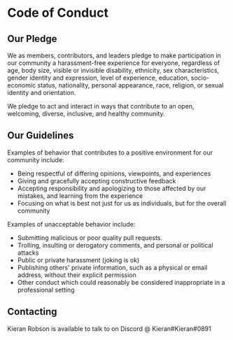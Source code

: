 # Code of Conduct

## Our Pledge

We as members, contributors, and leaders pledge to make participation in our
community a harassment-free experience for everyone, regardless of age, body
size, visible or invisible disability, ethnicity, sex characteristics, gender
identity and expression, level of experience, education, socio-economic status,
nationality, personal appearance, race, religion, or sexual identity
and orientation.

We pledge to act and interact in ways that contribute to an open, welcoming,
diverse, inclusive, and healthy community.

## Our Guidelines

Examples of behavior that contributes to a positive environment for our
community include:

- Being respectful of differing opinions, viewpoints, and experiences
- Giving and gracefully accepting constructive feedback
- Accepting responsibility and apologizing to those affected by our mistakes,
  and learning from the experience
- Focusing on what is best not just for us as individuals, but for the
  overall community

Examples of unacceptable behavior include:

- Submitting malicious or poor quality pull requests.
- Trolling, insulting or derogatory comments, and personal or political attacks
- Public or private harassment (joking is ok)
- Publishing others' private information, such as a physical or email
  address, without their explicit permission
- Other conduct which could reasonably be considered inappropriate in a
  professional setting

## Contacting

Kieran Robson is available to talk to on Discord @ Kieran#Kieran#0891
